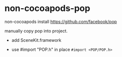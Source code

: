 non-cocoapods-pop
=================

non-cocoapods install https://github.com/facebook/pop

manually copy pop into project.

* add SceneKit.framework

* use #import "POP.h"   in place    `#import <POP/POP.h>`

